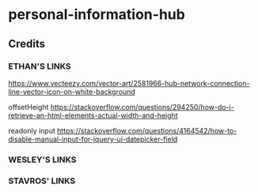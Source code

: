 # personal-information-hub

## Credits

### ETHAN'S LINKS

https://www.vecteezy.com/vector-art/2581966-hub-network-connection-line-vector-icon-on-white-background

offsetHeight
https://stackoverflow.com/questions/294250/how-do-i-retrieve-an-html-elements-actual-width-and-height

readonly input
https://stackoverflow.com/questions/4164542/how-to-disable-manual-input-for-jquery-ui-datepicker-field

### WESLEY'S LINKS



### STAVROS' LINKS

